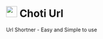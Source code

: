 <h1> <img src="public/images/favicon.ico" width=30 height=30 /> Choti Url </h1>

Url Shortner - Easy and Simple to use 


